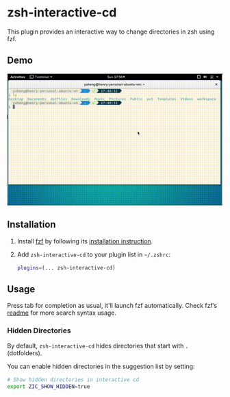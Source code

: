 # zsh-interactive-cd

This plugin provides an interactive way to change directories in zsh using fzf.

## Demo

![demo](demo.gif)

## Installation

1. Install [fzf](https://github.com/junegunn/fzf) by following its [installation instruction](https://github.com/junegunn/fzf#installation).

2. Add `zsh-interactive-cd` to your plugin list in `~/.zshrc`:

   ```zsh
   plugins=(... zsh-interactive-cd)
   ```

## Usage

Press tab for completion as usual, it'll launch fzf automatically. Check fzf’s [readme](https://github.com/junegunn/fzf#search-syntax) for more search syntax usage.

### Hidden Directories

By default, `zsh-interactive-cd` hides directories that start with `.` (dotfolders).  

You can enable hidden directories in the suggestion list by setting:

```zsh
# Show hidden directories in interactive cd
export ZIC_SHOW_HIDDEN=true
```